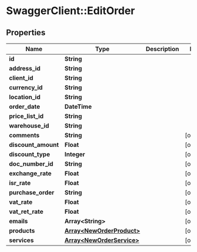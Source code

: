 # SwaggerClient::EditOrder

## Properties
Name | Type | Description | Notes
------------ | ------------- | ------------- | -------------
**id** | **String** |  | 
**address_id** | **String** |  | 
**client_id** | **String** |  | 
**currency_id** | **String** |  | 
**location_id** | **String** |  | 
**order_date** | **DateTime** |  | 
**price_list_id** | **String** |  | 
**warehouse_id** | **String** |  | 
**comments** | **String** |  | [optional] 
**discount_amount** | **Float** |  | [optional] 
**discount_type** | **Integer** |  | [optional] 
**doc_number_id** | **String** |  | [optional] 
**exchange_rate** | **Float** |  | [optional] 
**isr_rate** | **Float** |  | [optional] 
**purchase_order** | **String** |  | [optional] 
**vat_rate** | **Float** |  | [optional] 
**vat_ret_rate** | **Float** |  | [optional] 
**emails** | **Array&lt;String&gt;** |  | [optional] 
**products** | [**Array&lt;NewOrderProduct&gt;**](NewOrderProduct.md) |  | [optional] 
**services** | [**Array&lt;NewOrderService&gt;**](NewOrderService.md) |  | [optional] 


